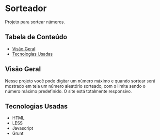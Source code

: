 # Sorteador

 Projeto para sortear números.

 ## Tabela de Conteúdo
 - [Visão Geral](#vis%C3%A3o-geral)
 - [Tecnologias Usadas](#tecnologias-usadas)

 ## Visão Geral

 Nesse projeto você pode digitar um número máximo e quando sortear será mostrado em tela um número aleatório sorteado, com o limite sendo o número máximo predefinido. O site está totalmente responsivo.

 ## Tecnologias Usadas

 - HTML
 - LESS
 - Javascript
 - Grunt
